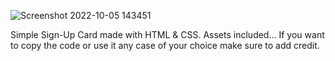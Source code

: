 ![Screenshot 2022-10-05 143451](https://user-images.githubusercontent.com/100221977/194702592-e0cb7ff2-1082-4a91-a489-73f76c30a994.png)

Simple Sign-Up Card made with HTML & CSS.
Assets included...
If you want to copy the code or use it any case of your choice make sure to add credit. 
